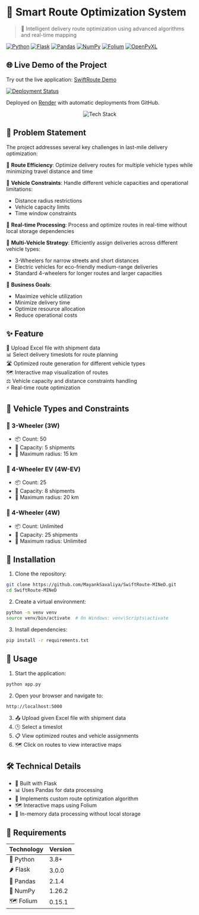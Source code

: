 # 🚚 Smart Route Optimization System

> 🌟 Intelligent delivery route optimization using advanced algorithms and real-time mapping 

[![Python](https://img.shields.io/badge/Python-3.8+-blue.svg)](https://www.python.org/downloads/)
[![Flask](https://img.shields.io/badge/Flask-3.0.0-green.svg)](https://flask.palletsprojects.com/)
[![Pandas](https://img.shields.io/badge/Pandas-2.1.4-orange.svg)](https://pandas.pydata.org/)
[![NumPy](https://img.shields.io/badge/NumPy-1.26.2-lightblue.svg)](https://numpy.org/)
[![Folium](https://img.shields.io/badge/Folium-0.15.1-brightgreen.svg)](https://python-visualization.github.io/folium/)
[![OpenPyXL](https://img.shields.io/badge/OpenPyXL-3.1.2-blue.svg)](https://openpyxl.readthedocs.io/)

## 🌐 Live Demo of the Project

Try out the live application: [SwiftRoute Demo](https://swiftroute.onrender.com)

[![Deployment Status](https://img.shields.io/website?url=https%3A%2F%2Fswiftroute.onrender.com&logo=render&label=SwiftRoute)](https://swiftroute.onrender.com)

Deployed on [Render](https://render.com/) with automatic deployments from GitHub.

<div align="center">
  <img src="https://skillicons.dev/icons?i=python,flask,git,vscode" alt="Tech Stack" />
</div>

## 🎯 Problem Statement

The project addresses several key challenges in last-mile delivery optimization:

🔹 **Route Efficiency**: Optimize delivery routes for multiple vehicle types while minimizing travel distance and time

🔹 **Vehicle Constraints**: Handle different vehicle capacities and operational limitations:
  - Distance radius restrictions
  - Vehicle capacity limits
  - Time window constraints

🔹 **Real-time Processing**: Process and optimize routes in real-time without local storage dependencies

🔹 **Multi-Vehicle Strategy**: Efficiently assign deliveries across different vehicle types:
  - 3-Wheelers for narrow streets and short distances
  - Electric vehicles for eco-friendly medium-range deliveries
  - Standard 4-wheelers for longer routes and larger capacities

🔹 **Business Goals**:
  - Maximize vehicle utilization
  - Minimize delivery time
  - Optimize resource allocation
  - Reduce operational costs

## ✨ Feature

🔄 Upload Excel file with shipment data  
📊 Select delivery timeslots for route planning  
🛣️ Optimized route generation for different vehicle types  
🗺️ Interactive map visualization of routes  
⚖️ Vehicle capacity and distance constraints handling  
⚡ Real-time route optimization

## 🚗 Vehicle Types and Constraints

### 🛵 3-Wheeler (3W)
- 📦 Count: 50
- 🔢 Capacity: 5 shipments
- 📏 Maximum radius: 15 km

### 🚙 4-Wheeler EV (4W-EV)
- 📦 Count: 25
- 🔢 Capacity: 8 shipments
- 📏 Maximum radius: 20 km

### 🚛 4-Wheeler (4W)
- 📦 Count: Unlimited
- 🔢 Capacity: 25 shipments
- 📏 Maximum radius: Unlimited

## 🚀 Installation

1. Clone the repository:
```bash
git clone https://github.com/MayankSavaliya/SwiftRoute-MINeD.git
cd SwiftRoute-MINeD
```

2. Create a virtual environment:
```bash
python -m venv venv
source venv/bin/activate  # On Windows: venv\Scripts\activate
```

3. Install dependencies:
```bash
pip install -r requirements.txt
```

## 📱 Usage

1. Start the application:
```bash
python app.py
```

2. Open your browser and navigate to:
```
http://localhost:5000
```

3. 📤 Upload given Excel file with shipment data
4. 🕒 Select a timeslot
5. 📋 View optimized routes and vehicle assignments
6. 🗺️ Click on routes to view interactive maps

## 🛠️ Technical Details

- 🎯 Built with Flask
- 📊 Uses Pandas for data processing
- 🧮 Implements custom route optimization algorithm
- 🗺️ Interactive maps using Folium
- 💾 In-memory data processing without local storage

## 📌 Requirements

| Technology | Version |
|------------|---------|
| 🐍 Python | 3.8+ |
| 🌶️ Flask | 3.0.0 |
| 🐼 Pandas | 2.1.4 |
| 🔢 NumPy | 1.26.2 |
| 🗺️ Folium | 0.15.1 |
